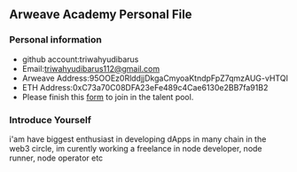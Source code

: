 ## Arweave Academy Personal File

### Personal information

- github account:triwahyudibarus
- Email:triwahyudibarus112@gmail.com
- Arweave Address:95OOEz0RlddjjDkgaCmyoaKtndpFpZ7qmzAUG-vHTQI
- ETH Address:0xC73a70C08DFA23eFe489c4Cae6130e2BB7fa91B2
- Please finish this [form](https://docs.google.com/forms/d/e/1FAIpQLSfWA5fIIcBgmRppm3jNz5vmf9Mai_QMVil-2pO4r7YKn_Zhtw/viewform?usp=sf_link) to join in the talent pool.

### Introduce Yourself
 i'am have biggest enthusiast in developing dApps in many chain in the web3 circle, im curently working a freelance in node developer, node runner, node operator etc